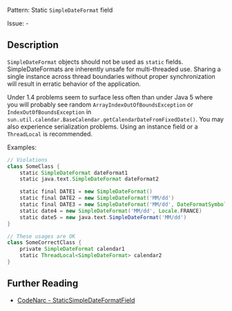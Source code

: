Pattern: Static `SimpleDateFormat` field

Issue: -

## Description

`SimpleDateFormat` objects should not be used as `static` fields. SimpleDateFormats are inherently unsafe for multi-threaded use. Sharing a single instance across thread boundaries without proper synchronization will result in erratic behavior of the application. 

Under 1.4 problems seem to surface less often than under Java 5 where you will probably see random `ArrayIndexOutOfBoundsException` or `IndexOutOfBoundsException` in `sun.util.calendar.BaseCalendar.getCalendarDateFromFixedDate()`. You may also experience serialization problems. Using an instance field or a `ThreadLocal` is recommended.

Examples:

``` groovy
// Violations
class SomeClass {
    static SimpleDateFormat dateFormat1
    static java.text.SimpleDateFormat dateFormat2

    static final DATE1 = new SimpleDateFormat()
    static final DATE2 = new SimpleDateFormat('MM/dd')
    static final DATE3 = new SimpleDateFormat('MM/dd', DateFormatSymbols.instance)
    static date4 = new SimpleDateFormat('MM/dd', Locale.FRANCE)
    static date5 = new java.text.SimpleDateFormat('MM/dd')
}

// These usages are OK
class SomeCorrectClass {
    private SimpleDateFormat calendar1
    static ThreadLocal<SimpleDateFormat> calendar2
}
```

## Further Reading

* [CodeNarc - StaticSimpleDateFormatField](http://codenarc.sourceforge.net/codenarc-rules-concurrency.html#StaticSimpleDateFormatField)